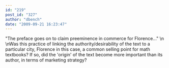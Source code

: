 ```yaml
---
id: "219"
post_id: "327"
author: "dbench"
date: "2009-09-21 16:23:47"
---
```

"The preface goes on to claim preeminence in commerce for Florence..."\n\nWas this practice of linking the authority/desirability of the text to a particular city, Florence in this case, a common selling point for math textbooks? If so, did the 'origin' of the text become more important than its author, in terms of marketing strategy?
